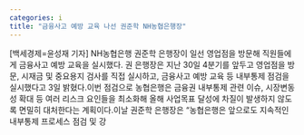```yaml
---
categories: i
title: "금융사고 예방 교육 나선 권준학 NH농협은행장"
---
```

[백세경제=윤성재 기자] NH농협은행 권준학 은행장이 일선 영업점을 방문해 직원들에게 금융사고 예방 교육을 실시했다. 권 은행장은 지난 30일 4분기를 앞두고 영업점을 방문, 시재금 및 중요용지 검사를 직접 실시하고, 금융사고 예방 교육 등 내부통제 점검을 실시했다고 3일 밝혔다.이번 점검으로 농협은행은 금융권 내부통제 관련 이슈, 시장변동성 확대 등 여러 리스크 요인들을 최소화해 올해 사업목표 달성에 차질이 발생하지 않도록 면밀히 대처한다는 계획이다.이날 권준학 은행장은 “농협은행은 앞으로도 지속적인 내부통제 프로세스 점검 및 강